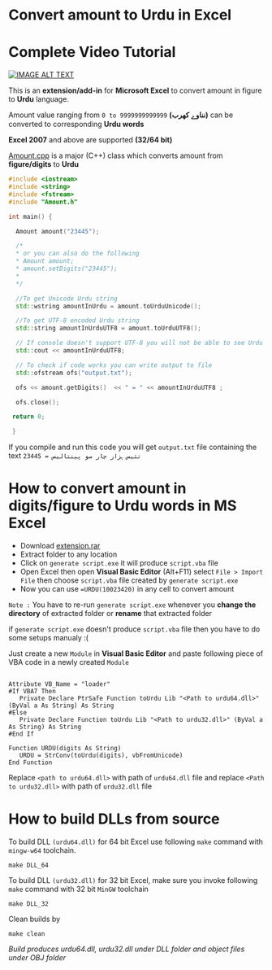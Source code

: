 # Convert amount to Urdu in Excel 

# Complete Video Tutorial
[![IMAGE ALT TEXT](http://img.youtube.com/vi/WvcUi0CQaB0/0.jpg)](http://www.youtube.com/watch?v=WvcUi0CQaB0 "Convert amount to Urdu in Excel ")

This is an **extension/add-in** for **Microsoft Excel** to convert amount in figure to **Urdu** language.

Amount value ranging from `0 to 9999999999999` **(نناوے کھرب)**  can be converted to corresponding **Urdu words**

**Excel 2007** and above are supported **(32/64 bit)**

[Amount.cpp](https://github.com/umer0586/excel-urdu-extension/blob/master/Amount.cpp) is a major (C++) class which converts amount from **figure/digits** to **Urdu**


```c++
#include <iostream>
#include <string>
#include <fstream>
#include "Amount.h"

int main() {

  Amount amount("23445");

  /*
  * or you can also do the following
  * Amount amount;
  * amount.setDigits("23445");
  *
  */

  //To get Unicode Urdu string
  std::wstring amountInUrdu = amount.toUrduUnicode();

  //To get UTF-8 encoded Urdu string
  std::string amountInUrduUTF8 = amount.toUrduUTF8();

  // If console doesn't support UTF-8 you will not be able to see Urdu text
  std::cout << amountInUrduUTF8;

  // To check if code works you can write output to file
  std::ofstream ofs("output.txt");

  ofs << amount.getDigits()  << " = " << amountInUrduUTF8 ;

  ofs.close();

 return 0;

 }

```
If you compile and run this code you will get `output.txt` file containing the text `23445 = تئیس ہزار چار سو پینتالیس`


# How to convert amount in digits/figure to Urdu words in MS Excel

* Download [extension.rar](https://github.com/umer0586/excel-urdu-extension/releases/tag/v1.0)
* Extract folder to any location
* Click on `generate script.exe` it will produce `script.vba` file
* Open Excel then open **Visual Basic Editor** (Alt+F11) select `File > Import File` then choose `script.vba` file created by `generate script.exe`
* Now you can use `=URDU(10023420)` in any cell to convert amount

`Note :` You have to re-run `generate script.exe` whenever you **change the directory** of extracted folder or **rename** that extracted folder

if `generate script.exe` doesn't produce `script.vba` file then you have to do some setups manualy :(

Just create a new `Module` in **Visual Basic Editor** and paste following piece of VBA code in a newly created `Module`

``` VBA

Attribute VB_Name = "loader" 
#If VBA7 Then 
   Private Declare PtrSafe Function toUrdu Lib "<Path to urdu64.dll>" (ByVal a As String) As String
#Else
   Private Declare Function toUrdu Lib "<Path to urdu32.dll>" (ByVal a As String) As String
#End If

Function URDU(digits As String)
   URDU = StrConv(toUrdu(digits), vbFromUnicode)
End Function

```
Replace `<path to urdu64.dll>` with path of `urdu64.dll` file and replace `<Path to urdu32.dll>` with path of `urdu32.dll` file



# How to build DLLs from source

To build DLL `(urdu64.dll)` for 64 bit Excel use following `make` command with `mingw-w64` toolchain.

    make DLL_64

To build DLL `(urdu32.dll)` for 32 bit Excel, make sure you invoke following `make` command with 32 bit `MinGW` toolchain

    make DLL_32

Clean builds by

    make clean

*Build produces urdu64.dll, urdu32.dll under DLL folder and object files under OBJ folder*

